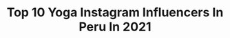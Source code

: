 ---
title: Top 10 Yoga Instagram Influencers In Peru In 2021
description: >-
  Find top yoga Instagram influencers in Peru in 2021. Most popular hashtags: #love #yoga #motivation #fitness.
platform: Instagram
hits: 18
text_top: Analyze the best Instagram influencers on inBeat.
text_bottom: inBeat has 18 Instagram influencers like this in Peru for you to connect with.
profiles:
  - username: "melaniaurbinak"
    fullname: >-
      Melania Urbina
    bio: >-
      Actriz peruana Deportista de corazón Mamá de Lucía Yoga, Comida, Gatos, Viajes, Ciencia de la Mente #FelizMente🌌
    location: "Peru"
    followers: 793166
    engagement: 183
    commentsToLikes: 0.013305
    id: ck5bwfoy8lm570i1158rec09a
    verified: true
    hashtags: "#nina, #missana, #devueltaalbarrio, #tbt"
  - username: "rosatokumoto_slackline"
    fullname: >-
      Rosa Tokumoto
    bio: >-
      Pro Slackliner 🇵🇪 ⭐National Champion🥇 🔝World Ranking•Jibline 2019🥇 World Slackline Master•Jibline 2019🥈 #jibline #slackline #entrenamientodeequilibrio
    location: "Peru"
    followers: 12352
    engagement: 491
    commentsToLikes: 0.048011
    id: ck0w0q0uyfh4j0i19ihjdwt0o
    verified: false
    hashtags: "#sporte, #statictrick, #equilibrio, #yogaslackline"
  - username: "matias_laprovitera"
    fullname: >-
      MATI
    bio: >-
      Aloha ke Akua 🤟🏽 Fitness Trainer💪🏽 Athletic Prep.🏈 Strength Coach🏋🏽 Wellness Coach 🧘🏽‍♂️🧘🏼 Yt: Matias Laprovitera 👇🏽NUEVO VIDEO👇🏽
    location: "Peru"
    followers: 18442
    engagement: 810
    commentsToLikes: 0.022787
    id: ck5zjahvvh8tz0i1469vul445
    verified: false
    hashtags: "#crossfit, #menstyle, #wellness, #fitspo"
  - username: "ishaescribano"
    fullname: >-
      Isha Escribano
    bio: >-
      Y un día el riesgo de quedarme atrapada dentro del brote se hizo mucho más doloroso que el riesgo de florecer 🌸🦋 👇PRÓXIMOS WORKSHOPS👇
    location: "Peru"
    followers: 25543
    engagement: 216
    commentsToLikes: 0.098472
    id: ck8sy3t78jn7p0j78hqa8m9lx
    verified: false
    hashtags: "#oneheart, #yoga, #corona, #meditacion"
  - username: "valepiazzav"
    fullname: >-
      Valeria Piazza
    bio: >-
      Social Communicator @ulimaoficial TV Host 📺 @americatelevision Miss Peru Universe 2016 👑 WWF Ambassador 🐼🌱
    location: "Peru"
    followers: 445285
    engagement: 145
    commentsToLikes: 0.029151
    id: ck5hrym1svpcr0i11jmnlk1vg
    verified: true
    hashtags: "#publicidad, #queenv, #nature, #love"
  - username: "pattyblazquez"
    fullname: >-
      Patty Blázquez
    bio: >-
      🎚 Locutora y Radio Dj en @locafmoficial 🎙 Presentadora de #LocaSingerMornings 🎤 Cantamañanas 🚿 Cantante de ducha 🍭 Amo las chuches 🦆 Pattytofeo
    location: "Peru"
    followers: 7222
    engagement: 804
    commentsToLikes: 0.070628
    id: ck5ckrogaxh6h0i11jqejpxg0
    verified: false
    hashtags: "#funday, #locafm, #radio, #picoftheday"
  - username: "bermont__"
    fullname: >-
      Bernardo Monteagudo
    bio: >-
      Limeño mazamorrero! 🥄🧁 Prometto a me stesso la felicità! 🌟 Más peruano que el pisco! 🍸 🇵🇪 Lima, Perú. 🇵🇪📍
    location: "Peru"
    followers: 17490
    engagement: 1016
    commentsToLikes: 0.032687
    id: ck8tbno84wds50j78upkafcth
    verified: false
    hashtags: "#florida, #mountains, #photographer, #beautiful"
  - username: "vane.cayo"
    fullname: >-
      Vanessa Cayo
    bio: >-
      Train your brain, body and mind! 📍Lima, Perú 🇵🇪 | ♎🌞🌺 🏋🏼‍♀️ Love to work out ✈️ Traveller
    location: "Peru"
    followers: 8307
    engagement: 798
    commentsToLikes: 0.102822
    id: ckaoztdgsnbea0i78v9z9u985
    verified: false
    hashtags: "#motivation, #stayhome, #workout, #fit"
  - username: "l.abustamante"
    fullname: >-
      𝖵𝖺𝗅𝖾𝗇𝗍𝗂𝗇𝖺
    bio: >-
      📍ʟɪᴍᴀ-ᴘᴇʀᴜ ➟🥗 𝐇𝐞𝐚𝐥𝐭𝐡𝐲 𝐥𝐢𝐟𝐞𝐬𝐭𝐲𝐥𝐞 ➟👩🏼‍🍳 𝙵𝚒𝚝-𝚁𝚎𝚌𝚒𝚙𝚎𝚜// 𝗆𝖾𝗃𝗈𝗋𝖺𝗇𝖽𝗈 𝗁𝖺𝖻𝗂𝗍𝗈𝗌 🍋 Tu dia empieza escogiendo lo mejor para tu salud 🌱
    location: "Peru"
    followers: 9427
    engagement: 1161
    commentsToLikes: 0.044000
    id: ckf5uvyc4mjvn0j23ajtolpot
    verified: false
    hashtags: "#gym, #healthy, #eat, #bodybuilding"
  - username: "saidasalcedoh"
    fullname: >-
      𝕾𝖆𝖎𝖉𝖆 𝕾𝖆𝖑𝖈𝖊𝖉𝖔 𝕳𝖊𝖗𝖒𝖔𝖟𝖆
    bio: >-
      📍Lima, Perú 🇵🇪 | Karate Athlete🥋 | Plant based 🌱 Collab ➡️ saidakarlen@gmail.com CEO @bkcperu 🥉 Panam Games 2019 🥇🥉K1 / Series A 🥇🥈🥉Sud/Pan Champ
    location: "Peru"
    followers: 10548
    engagement: 1079
    commentsToLikes: 0.032600
    id: ck8tau6bmt2pp0j78p9qx8oa6
    verified: false
    hashtags: "#plantbased, #peruviangirl, #sportgirl, #trainingmotivation"
---